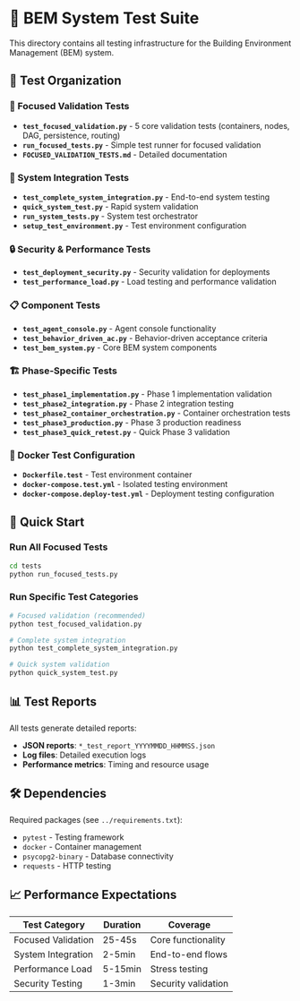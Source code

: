 # 🧪 BEM System Test Suite

This directory contains all testing infrastructure for the Building Environment Management (BEM) system.

## 📁 Test Organization

### 🎯 Focused Validation Tests
- **`test_focused_validation.py`** - 5 core validation tests (containers, nodes, DAG, persistence, routing)
- **`run_focused_tests.py`** - Simple test runner for focused validation
- **`FOCUSED_VALIDATION_TESTS.md`** - Detailed documentation

### 🚀 System Integration Tests
- **`test_complete_system_integration.py`** - End-to-end system testing
- **`quick_system_test.py`** - Rapid system validation
- **`run_system_tests.py`** - System test orchestrator
- **`setup_test_environment.py`** - Test environment configuration

### 🔒 Security & Performance Tests
- **`test_deployment_security.py`** - Security validation for deployments
- **`test_performance_load.py`** - Load testing and performance validation

### 📋 Component Tests
- **`test_agent_console.py`** - Agent console functionality
- **`test_behavior_driven_ac.py`** - Behavior-driven acceptance criteria
- **`test_bem_system.py`** - Core BEM system components

### 🏗️ Phase-Specific Tests
- **`test_phase1_implementation.py`** - Phase 1 implementation validation
- **`test_phase2_integration.py`** - Phase 2 integration testing
- **`test_phase2_container_orchestration.py`** - Container orchestration tests
- **`test_phase3_production.py`** - Phase 3 production readiness
- **`test_phase3_quick_retest.py`** - Quick Phase 3 validation

### 🐳 Docker Test Configuration
- **`Dockerfile.test`** - Test environment container
- **`docker-compose.test.yml`** - Isolated testing environment
- **`docker-compose.deploy-test.yml`** - Deployment testing configuration

## 🚀 Quick Start

### Run All Focused Tests
```bash
cd tests
python run_focused_tests.py
```

### Run Specific Test Categories
```bash
# Focused validation (recommended)
python test_focused_validation.py

# Complete system integration
python test_complete_system_integration.py

# Quick system validation
python quick_system_test.py
```

## 📊 Test Reports

All tests generate detailed reports:
- **JSON reports**: `*_test_report_YYYYMMDD_HHMMSS.json`
- **Log files**: Detailed execution logs
- **Performance metrics**: Timing and resource usage

## 🛠️ Dependencies

Required packages (see `../requirements.txt`):
- `pytest` - Testing framework
- `docker` - Container management
- `psycopg2-binary` - Database connectivity
- `requests` - HTTP testing

## 📈 Performance Expectations

| Test Category | Duration | Coverage |
|---------------|----------|----------|
| Focused Validation | 25-45s | Core functionality |
| System Integration | 2-5min | End-to-end flows |
| Performance Load | 5-15min | Stress testing |
| Security Testing | 1-3min | Security validation |
